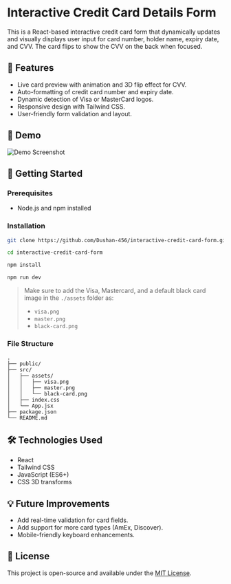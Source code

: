 # Interactive Credit Card Details Form

This is a React-based interactive credit card form that dynamically updates and visually displays user input for card number, holder name, expiry date, and CVV. The card flips to show the CVV on the back when focused.

## 🧩 Features

- Live card preview with animation and 3D flip effect for CVV.
- Auto-formatting of credit card number and expiry date.
- Dynamic detection of Visa or MasterCard logos.
- Responsive design with Tailwind CSS.
- User-friendly form validation and layout.

## 📸 Demo

![Demo Screenshot](./src/assets/preview/interactive-credit-card-form.gif)

## 🚀 Getting Started

### Prerequisites

- Node.js and npm installed

### Installation

```bash
git clone https://github.com/Dushan-456/interactive-credit-card-form.git
```
```bash
cd interactive-credit-card-form
```
```bash
npm install
```
```bash
npm run dev
```


> Make sure to add the Visa, Mastercard, and a default black card image in the `./assets` folder as:
> - `visa.png`
> - `master.png`
> - `black-card.png`

### File Structure

```
.
├── public/
├── src/
│   ├── assets/
│   │   ├── visa.png
│   │   ├── master.png
│   │   └── black-card.png
│   ├── index.css
│   └── App.jsx
├── package.json
└── README.md
```

## 🛠 Technologies Used

- React
- Tailwind CSS
- JavaScript (ES6+)
- CSS 3D transforms

## 💡 Future Improvements

- Add real-time validation for card fields.
- Add support for more card types (AmEx, Discover).
- Mobile-friendly keyboard enhancements.

## 📄 License

This project is open-source and available under the [MIT License](LICENSE).